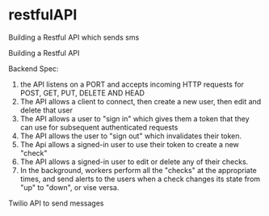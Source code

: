 # restfulAPI

Building a Restful API which sends sms

Building a Restful API

Backend Spec:

1. the API listens on a PORT and accepts incoming HTTP requests for POST, GET, PUT, DELETE AND HEAD
2. The API allows a client to connect, then create a new user, then edit and delete that user
3. The API allows a user to "sign in" which gives them a token that they can use for subsequent authenticated requests
4. The API allows the user to "sign out" which invalidates their token.
5. The Api allows a signed-in user to use their token to create a new "check"
6. The API allows a signed-in user to edit or delete any of their checks.
7. In the background, workers perform all the "checks" at the appropriate times, and send alerts to the users when a check changes its state from "up" to "down", or vise versa.

Twilio API to send messages
